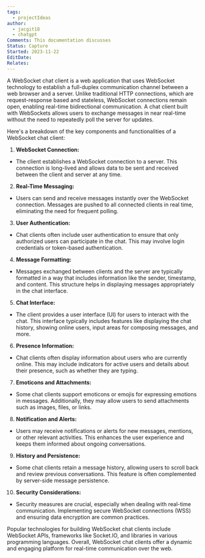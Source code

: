 ```yaml
---
tags:
  - projectIdeas
author:
  - jacgit18
  - chatgpt
Comments: This documentation discusses
Status: Capture
Started: 2023-11-22
EditDate: 
Relates:
---
```

A WebSocket chat client is a web application that uses WebSocket technology to establish a full-duplex communication channel between a web browser and a server. Unlike traditional HTTP connections, which are request-response based and stateless, WebSocket connections remain open, enabling real-time bidirectional communication. A chat client built with WebSockets allows users to exchange messages in near real-time without the need to repeatedly poll the server for updates.  
  
Here's a breakdown of the key components and functionalities of a WebSocket chat client:  
  
1. **WebSocket Connection:**  
- The client establishes a WebSocket connection to a server. This connection is long-lived and allows data to be sent and received between the client and server at any time.  
  
2. **Real-Time Messaging:**  
- Users can send and receive messages instantly over the WebSocket connection. Messages are pushed to all connected clients in real time, eliminating the need for frequent polling.  
  
3. **User Authentication:**  
- Chat clients often include user authentication to ensure that only authorized users can participate in the chat. This may involve login credentials or token-based authentication.  
  
4. **Message Formatting:**  
- Messages exchanged between clients and the server are typically formatted in a way that includes information like the sender, timestamp, and content. This structure helps in displaying messages appropriately in the chat interface.  
  
5. **Chat Interface:**  
- The client provides a user interface (UI) for users to interact with the chat. This interface typically includes features like displaying the chat history, showing online users, input areas for composing messages, and more.  
  
6. **Presence Information:**  
- Chat clients often display information about users who are currently online. This may include indicators for active users and details about their presence, such as whether they are typing.  
  
7. **Emoticons and Attachments:**  
- Some chat clients support emoticons or emojis for expressing emotions in messages. Additionally, they may allow users to send attachments such as images, files, or links.  
  
8. **Notification and Alerts:**  
- Users may receive notifications or alerts for new messages, mentions, or other relevant activities. This enhances the user experience and keeps them informed about ongoing conversations.  
  
9. **History and Persistence:**  
- Some chat clients retain a message history, allowing users to scroll back and review previous conversations. This feature is often complemented by server-side message persistence.  
  
10. **Security Considerations:**  
- Security measures are crucial, especially when dealing with real-time communication. Implementing secure WebSocket connections (WSS) and ensuring data encryption are common practices.  
  
Popular technologies for building WebSocket chat clients include WebSocket APIs, frameworks like Socket.IO, and libraries in various programming languages. Overall, WebSocket chat clients offer a dynamic and engaging platform for real-time communication over the web.